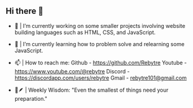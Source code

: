 ## Hi there 👋

- 🔭 | I’m currently working on some smaller projects involving website building languages such as HTML, CSS, and JavaScript.
  
- 🌱 | I’m currently learning how to problem solve and relearning some JavaScript.
  
- 📫 | How to reach me:
    Github - https://github.com/Rebytre
    Youtube - https://www.youtube.com/@rebytre
    Discord - https://discordapp.com/users/rebytre
    Gmail - rebytre101@gmail.com
  
- 📜🪶 | Weekly Wisdom: "Even the smallest of things need your preparation."
